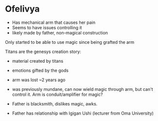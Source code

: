 # Ofelivya

- Has mechanical arm that causes her pain
- Seems to have issues controlling it 
- likely made by father, non-magical construction


Only started to be able to use magic since being grafted the arm 

Titans are the genesys creation story:
- material created by titans
- emotions gifted by the gods

- arm was lost ~2 years ago
- was previously mundane, can now wield magic through arm, but can't control it. Arm is conduit/amplifier for magic?
- Father is blacksmith, dislikes magic, awks.
- Father has relationship with Igigan Ushi (lecturer from Oma University)